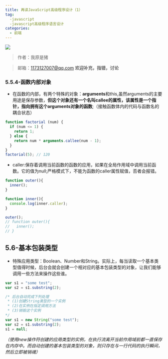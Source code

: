 ```yaml
---
title: 再读JavaScript高级程序设计（1）
tag: 
  -javascript
  -javascript高级程序语言设计
categories:
  - 前端
---
```

![](/imgs/javascript/theme/readJavascript.png)

> 作者：我原是猪

> 邮箱：1173127007@qq.com **欢迎补充，指错，讨论**

### 5.5.4-函数内部对象

- 在函数的内部，有两个特殊的对象：**arguments**和this,虽然arguments的主要用途是保存参数，**但这个对象还有一个名叫callee的属性，该属性是一个指针，指向拥有这个arguments对象的函数**;（接触函数体内的代码与函数名的耦合状态）
```javascript
function factorial (num) {
  if (num <= 1) {
    return 1;
  } else {
    return num * arguments.callee(num - 1);
  }
}
factorial(5); // 120
```

- caller:保存着调用当前函数的函数的应用，如果在全局作用域中调用当前函数。它的值为null;严格模式下，不能为函数的caller属性赋值，否者会报错。
```javascript
function outer(){
  inner();
}

function inner(){
  console.log(inner.caller);
}

outer();
// function outer(){
//   inner();
// }
```

## 5.6-基本包装类型

- 特殊应用类型：Boolean、Number和String。实际上，每当读取一个基本类型值得时候，后台会就会创建一个相对应的基本包装类型的对象，让我们能够调用一些方法来操作这些谁。
```javascript
var s1 = "some test";
var s2 = s1.substring(2);

/* 后台自动完成下列处理
 * (1)创建String类型的一个实例
 * (2)在实例在指定调用方法
 * (3)销毁这个实例
*/
var s1 = new String("some test");
var s2 = s1.substring(2);
s1 = null;
```

*（使用new操作符创建的应用类型的实例，在执行流离开当前作用域前都一直保存在内存中。而自动创建的基本包装类型的对象，则只存在与一行代码的执行瞬间，然后立即被销魂）*